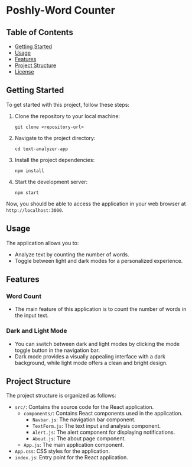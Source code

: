 # Poshly-Word Counter

## Table of Contents
- [Getting Started](#getting-started)
- [Usage](#usage)
- [Features](#features)
- [Project Structure](#project-structure)
- [License](#license)

## Getting Started

To get started with this project, follow these steps:

1. Clone the repository to your local machine:

   ```shell
   git clone <repository-url>
   ```

2. Navigate to the project directory:

   ```shell
   cd text-analyzer-app
   ```

3. Install the project dependencies:

   ```shell
   npm install
   ```

4. Start the development server:

   ```shell
   npm start
   ```

Now, you should be able to access the application in your web browser at `http://localhost:3000`.

## Usage

The application allows you to:

- Analyze text by counting the number of words.
- Toggle between light and dark modes for a personalized experience.

## Features

### Word Count
- The main feature of this application is to count the number of words in the input text.

### Dark and Light Mode
- You can switch between dark and light modes by clicking the mode toggle button in the navigation bar.
- Dark mode provides a visually appealing interface with a dark background, while light mode offers a clean and bright design.

## Project Structure

The project structure is organized as follows:

- `src/`: Contains the source code for the React application.
  - `components/`: Contains React components used in the application.
    - `Navbar.js`: The navigation bar component.
    - `TextForm.js`: The text input and analysis component.
    - `Alert.js`: The alert component for displaying notifications.
    - `About.js`: The about page component.
  - `App.js`: The main application component.
- `App.css`: CSS styles for the application.
- `index.js`: Entry point for the React application.